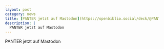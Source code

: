 ```yaml
---
layout: post
category: news
title: [PANTER jetzt auf Mastodon](https://openbiblio.social/deck/@PANTER) 
description: |
  PANTER jetzt auf Mastodon
---
```

PANTER jetzt auf Mastodon
